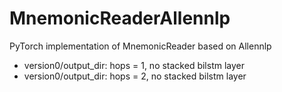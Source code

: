 # MnemonicReaderAllennlp
PyTorch implementation of MnemonicReader based on Allennlp

- version0/output_dir: hops = 1, no stacked bilstm layer
- version0/output_dir: hops = 2, no stacked bilstm layer
